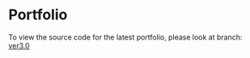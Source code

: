 # Portfolio

To view the source code for the latest portfolio, please look 
at branch: [ver3.0](https://github.com/marcuspeh/marcuspeh.github.io/tree/ver3.0)